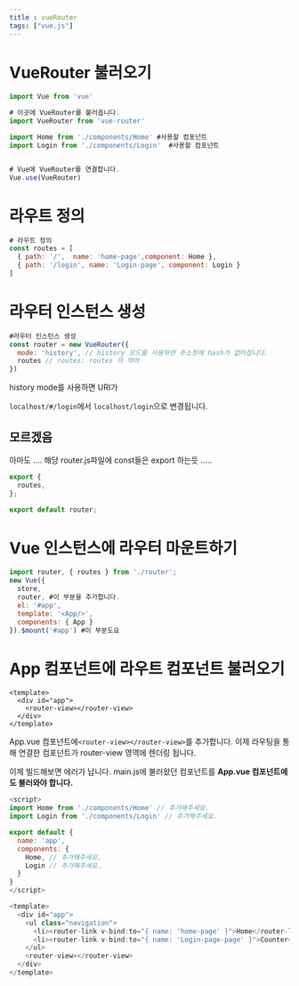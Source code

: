 ```yaml
---
title : vueRouter
tags: ["vue.js"]
---
```






# VueRouter 불러오기

```javascript
import Vue from 'vue'

# 이곳에 VueRouter를 불러옵니다.
import VueRouter from 'vue-router'

import Home from './components/Home' #사용할 컴포넌트 
import Login from './components/Login'  #사용할 컴포넌트 


# Vue에 VueRouter를 연결합니다.
Vue.use(VueRouter)
```



# 라우트 정의

```javascript
# 라우트 정의
const routes = [
  { path: '/',  name: 'home-page',component: Home },
  { path: '/login', name: 'Login-page', component: Login }
]
```



# 라우터 인스턴스 생성

```javascript
#라우터 인스턴스 생성
const router = new VueRouter({
  mode: 'history', // history 모드를 사용하면 주소창에 hash가 없어집니다.
  routes // routes: routes 의 약어
})
```

history mode를 사용하면 URI가

`localhost/#/login`에서 `localhost/login`으로 변경됩니다.



## 모르겠음

아마도 .... 해당 router.js파일에 const들은 export 하는듯 .....

```javascript
export {
  routes,
};

export default router;
```





# Vue 인스턴스에 라우터 마운트하기

```javascript
import router, { routes } from './router';
new Vue({
  store,
  router, #이 부분을 추가합니다.
  el: '#app',
  template: '<App/>',
  components: { App }
}).$mount('#app') #이 부분도요
```



# App 컴포넌트에 라우트 컴포넌트 불러오기

```
<template>
  <div id="app">
    <router-view></router-view>
  </div>
</template>
```

App.vue 컴포넌트에`<router-view></router-view>`를 추가합니다. 이제 라우팅을 통해 연결한 컴포넌트가 router-view 영역에 렌더링 됩니다.

이제 빌드해보면 에러가 납니다. main.js에 불러왔던 컴포넌트를 **App.vue 컴포넌트에도 불러와야 합니다.**

```javascript
<script>
import Home from './components/Home' // 추가해주세요.
import Login from './components/Login' // 추가해주세요.

export default {
  name: 'app',
  components: {
    Home, // 추가해주세요.
    Login // 추가해주세요.
  }
}
</script>

<template>
  <div id="app">
    <ul class="navigation">
      <li><router-link v-bind:to="{ name: 'home-page' }">Home</router-link></li>
      <li><router-link v-bind:to="{ name: 'Login-page-page' }">Counter</router-link></li>
    </ul>
    <router-view></router-view>
  </div>
</template>
```

